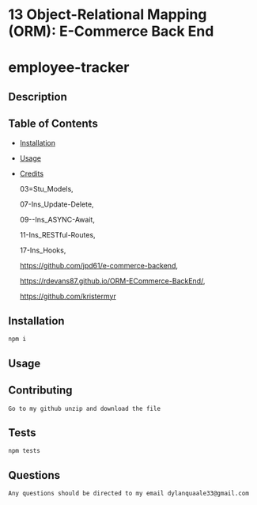 # 13 Object-Relational Mapping (ORM): E-Commerce Back End

  # employee-tracker

  ## Description
    
  ## Table of Contents
  - [Installation](#installation)
  
  - [Usage](#usage)
      
  - [Credits](#credits)

    03=Stu_Models,

    07-Ins_Update-Delete,

    09--Ins_ASYNC-Await,

    11-Ins_RESTful-Routes,

    17-Ins_Hooks,

    https://github.com/jpd61/e-commerce-backend,

    https://rdevans87.github.io/ORM-ECommerce-BackEnd/,

    https://github.com/kristermyr
    
  ## Installation
    npm i 

  ## Usage

  ## Contributing
    Go to my github unzip and download the file 

  ## Tests
    npm tests

  ## Questions
    Any questions should be directed to my email dylanquaale33@gmail.com



